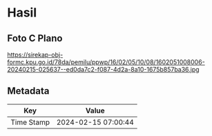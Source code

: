 # Hasil

## Foto C Plano

https://sirekap-obj-formc.kpu.go.id/78da/pemilu/ppwp/16/02/05/10/08/1602051008006-20240215-025637--ed0da7c2-f087-4d2a-8a10-1675b857ba36.jpg


## Metadata

| Key        | Value               |
| ---------- | ------------------- |
| Time Stamp | 2024-02-15 07:00:44 |



